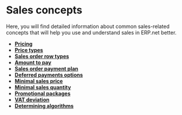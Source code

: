 # Sales concepts

Here, you will find detailed information about common sales-related concepts that will help you use and understand sales in ERP.net better.

* **[Pricing](pricing.md)**
* **[Price types](price-types.md)**
* **[Sales order row types](sales-order-row-types.md)**
* **[Amount to pay](amount-to-pay.md)**
* **[Sales order payment plan](sales-order-payment-plan.md)**
* **[Deferred payments options](deferred-payments-options.md)**
* **[Minimal sales price](minimal-sales-price.md)**
* **[Minimal sales quantity](minimal-sales-quantity.md)**
* **[Promotional packages](promotional-packages.md)**
* **[VAT deviation](vat-deviation.md)**
* **[Determining algorithms](determining-algorithms/index.md)**

